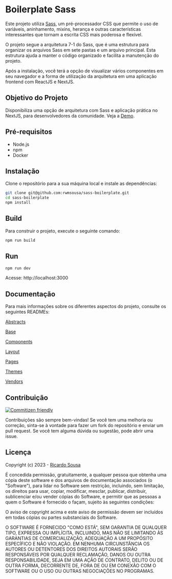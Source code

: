 # Boilerplate Sass


Este projeto utiliza [Sass](https://sass-guidelin.es/), um pré-processador CSS que permite o uso de variáveis, aninhamento, mixins, herança e outras características interessantes que tornam a escrita CSS mais poderosa e flexível.

O projeto segue a arquitetura 7-1 do Sass, que é uma estrutura para organizar os arquivos Sass em sete pastas e um arquivo principal. Esta estrutura ajuda a manter o código organizado e facilita a manutenção do projeto.

Após a instalação, você terá a opção de visualizar vários componentes em seu navegador e a forma de utilização da arquitetura em uma aplicação frontend com ReactJS e NextJS.

## Objetivo do Projeto

Disponibiliza uma opção de arquitetura com Sass e aplicação prática no NextJS, para desenvolvedores da comunidade. Veja a [Demo](https://sass-boilerplate.vercel.app/).

## Pré-requisitos

-   Node.js
-   npm
-   Docker

## Instalação

Clone o repositório para a sua máquina local e instale as dependências:

```bash
git clone git@github.com:rwmsousa/sass-boilerplate.git
cd sass-boilerplate
npm install
```

## Build

Para construir o projeto, execute o seguinte comando:

```bash
npm run build
```

## Run

```bash
npm run dev
```

Acesse: http://localhost:3000

## Documentação

Para mais informações sobre os diferentes aspectos do projeto, consulte os seguintes READMEs:

[Abstracts](https://github.com/rwmsousa/sass-boilerplate/blob/master/stylesheets/abstracts/README.md)

[Base](https://github.com/rwmsousa/sass-boilerplate/blob/master/stylesheets/base/README.md)

[Components](https://github.com/rwmsousa/sass-boilerplate/blob/master/stylesheets/components/README.md)

[Layout](https://github.com/rwmsousa/sass-boilerplate/blob/master/stylesheets/layout/README.md)

[Pages](https://github.com/rwmsousa/sass-boilerplate/blob/master/stylesheets/pages/README.md)

[Themes](https://github.com/rwmsousa/sass-boilerplate/blob/master/stylesheets/themes/README.md)

[Vendors](https://github.com/rwmsousa/sass-boilerplate/blob/master/stylesheets/vendors/README.md)

## Contribuição

[![Commitizen friendly](https://img.shields.io/badge/commitizen-friendly-brightgreen.svg)](http://commitizen.github.io/cz-cli/)

Contribuições são sempre bem-vindas! Se você tem uma melhoria ou correção, sinta-se à vontade para fazer um fork do repositório e enviar um pull request. Se você tem alguma dúvida ou sugestão, pode abrir uma issue.

## Licença

Copyright (c) 2023 - [Ricardo Sousa](https://github.com/rwmsousa)

É concedida permissão, gratuitamente, a qualquer pessoa que obtenha uma cópia
deste software e dos arquivos de documentação associados (o "Software"), para lidar
no Software sem restrição, incluindo, sem limitação, os direitos
para usar, copiar, modificar, mesclar, publicar, distribuir, sublicenciar e/ou vender
cópias do Software, e permitir que as pessoas a quem o Software é
fornecido o façam, sujeito às seguintes condições:

O aviso de copyright acima e este aviso de permissão devem ser incluídos em todas
cópias ou partes substanciais do Software.

O SOFTWARE É FORNECIDO "COMO ESTÁ", SEM GARANTIA DE QUALQUER TIPO, EXPRESSA OU
IMPLÍCITA, INCLUINDO, MAS NÃO SE LIMITANDO ÀS GARANTIAS DE COMERCIALIZAÇÃO,
ADEQUAÇÃO A UM PROPÓSITO ESPECÍFICO E NÃO VIOLAÇÃO. EM NENHUMA CIRCUNSTÂNCIA
OS AUTORES OU DETENTORES DOS DIREITOS AUTORAIS SERÃO RESPONSÁVEIS POR QUALQUER RECLAMAÇÃO, DANOS OU OUTRA
RESPONSABILIDADE, SEJA EM UMA AÇÃO DE CONTRATO, DELITO OU DE OUTRA FORMA, DECORRENTE DE,
FORA DE OU EM CONEXÃO COM O SOFTWARE OU O USO OU OUTRAS NEGOCIAÇÕES NO
PROGRAMAS.
